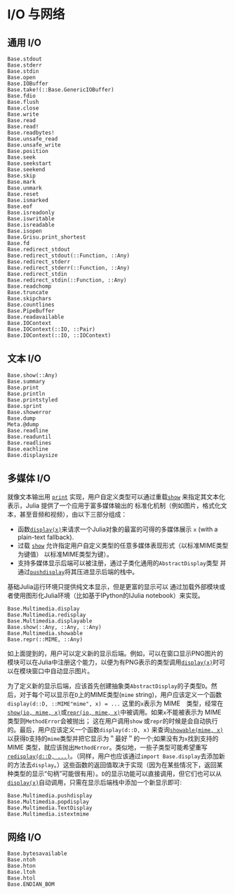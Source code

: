 # I/O 与网络

## 通用 I/O

```@docs
Base.stdout
Base.stderr
Base.stdin
Base.open
Base.IOBuffer
Base.take!(::Base.GenericIOBuffer)
Base.fdio
Base.flush
Base.close
Base.write
Base.read
Base.read!
Base.readbytes!
Base.unsafe_read
Base.unsafe_write
Base.position
Base.seek
Base.seekstart
Base.seekend
Base.skip
Base.mark
Base.unmark
Base.reset
Base.ismarked
Base.eof
Base.isreadonly
Base.iswritable
Base.isreadable
Base.isopen
Base.Grisu.print_shortest
Base.fd
Base.redirect_stdout
Base.redirect_stdout(::Function, ::Any)
Base.redirect_stderr
Base.redirect_stderr(::Function, ::Any)
Base.redirect_stdin
Base.redirect_stdin(::Function, ::Any)
Base.readchomp
Base.truncate
Base.skipchars
Base.countlines
Base.PipeBuffer
Base.readavailable
Base.IOContext
Base.IOContext(::IO, ::Pair)
Base.IOContext(::IO, ::IOContext)
```

## 文本 I/O

```@docs
Base.show(::Any)
Base.summary
Base.print
Base.println
Base.printstyled
Base.sprint
Base.showerror
Base.dump
Meta.@dump
Base.readline
Base.readuntil
Base.readlines
Base.eachline
Base.displaysize
```

## 多媒体 I/O

就像文本输出用 [`print`](@ref) 实现，用户自定义类型可以通过重载[`show`](@ref) 来指定其文本化表示，Julia 提供了一个应用于富多媒体输出的
标准化机制（例如图片，格式化文本，甚至音频和视频），由以下三部分组成：

  * 函数[`display(x)`](@ref)来请求一个Julia对象的最富的可得的多媒体展示
    `x` (with a plain-text fallback).
  * 过载 [`show`](@ref) 允许指定用户自定义类型的任意多媒体表现形式（以标准MIME类型为键值）
    以标准MIME类型为键）。
  * 支持多媒体显示后端可以被注册，通过子类化通用的`AbstractDisplay`类型
    并通过[`pushdisplay`](@ref)将其压进显示后端的栈中。

基础Julia运行环境只提供纯文本显示，但是更富的显示可以
通过加载外部模块或者使用图形化Julia环境（比如基于IPython的IJulia 
notebook）来实现。

```@docs
Base.Multimedia.display
Base.Multimedia.redisplay
Base.Multimedia.displayable
Base.show(::Any, ::Any, ::Any)
Base.Multimedia.showable
Base.repr(::MIME, ::Any)
```

如上面提到的，用户可以定义新的显示后端。例如，可以在窗口显示PNG图片的模块可以在Julia中注册这个能力，以便为有PNG表示的类型调用[`display(x)`](@ref)时可以在模块窗口中自动显示图片。

为了定义新的显示后端，应该首先创建抽象类`AbstractDisplay`的子类型`D`。然后，对于每个可以显示在`D`上的MIME类型(`mime` string)，用户应该定义一个函数`display(d::D, ::MIME"mime", x) = ...` 这里的`x`表示为 MIME　类型，经常在[`show(io, mime, x)`](@ref)或[`repr(io, mime, x)`](@ref)中被调用。如果`x`不能被表示为 MIME 类型则`MethodError`会被抛出； 这在用户调用`show` 或`repr`的时候是会自动执行的。最后，用户应该定义一个函数`display(d::D, x)` 来查询[`showable(mime, x)`](@ref)以获得`D`支持的`mime`类型并把它显示为＂最好＂的一个;如果没有为`x`找到支持的 MIME 类型，就应该抛出`MethodError`。类似地，一些子类型可能希望重写[`redisplay(d::D, ...)`](@ref　Base.Multimedia.redisplay)。（同样，用户也应该通过`import Base.display`去添加新的方法去`display`。）这些函数的返回值取决于实现（因为在某些情况下，返回某种类型的显示“句柄”可能很有用）。`D`的显示功能可以直接调用，但它们也可以从[`display(x)`](@ref)自动调用，只需在显示后端栈中添加一个新显示即可:

```@docs
Base.Multimedia.pushdisplay
Base.Multimedia.popdisplay
Base.Multimedia.TextDisplay
Base.Multimedia.istextmime
```

## 网络 I/O

```@docs
Base.bytesavailable
Base.ntoh
Base.hton
Base.ltoh
Base.htol
Base.ENDIAN_BOM
```
